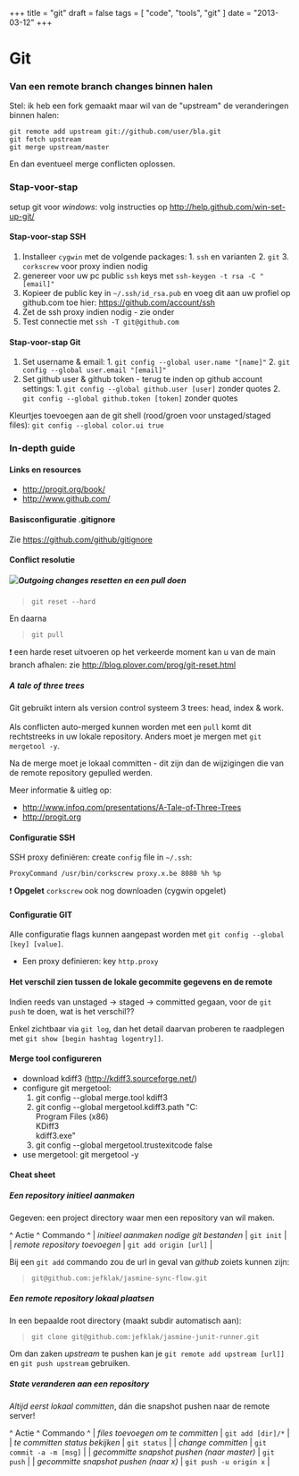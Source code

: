 +++
title = "git"
draft = false
tags = [
    "code",
    "tools",
    "git"
]
date = "2013-03-12"
+++
# Git 

### Van een remote branch changes binnen halen 

Stel: ik heb een fork gemaakt maar wil van de "upstream" de veranderingen binnen halen:

```
git remote add upstream git://github.com/user/bla.git
git fetch upstream
git merge upstream/master
```

En dan eventueel merge conflicten oplossen. 

### Stap-voor-stap 

setup git voor *windows*: volg instructies op http://help.github.com/win-set-up-git/

#### Stap-voor-stap SSH 

  1. Installeer `cygwin` met de volgende packages:
    1. `ssh` en varianten
    2. `git`
    3. `corkscrew` voor proxy indien nodig
  2. genereer voor uw pc public `ssh` keys met `ssh-keygen -t rsa -C "[email]"`
  3. Kopieer de public key in `~/.ssh/id_rsa.pub` en voeg dit aan uw profiel op github.com toe hier: https://github.com/account/ssh
  4. Zet de ssh proxy indien nodig - zie onder
  5. Test connectie met `ssh -T git@github.com`

#### Stap-voor-stap Git 

  1. Set username & email:
    1. `git config --global user.name "[name]"`
    2. `git config --global user.email "[email]"`
  2. Set github user & github token - terug te inden op github account settings:
    1. `git config --global github.user [user]` zonder quotes
    2. `git config --global github.token [token]` zonder quotes

Kleurtjes toevoegen aan de git shell (rood/groen voor unstaged/staged files): `git config --global color.ui true`

### In-depth guide 

#### Links en resources 

  * http://progit.org/book/
  * http://www.github.com/

#### Basisconfiguratie .gitignore 

Zie https://github.com/github/gitignore

#### Conflict resolutie 

<img style='float: left; width:  |px;' src='/img//code/tools/trees.png'>

##### Outgoing changes resetten en een pull doen 

> `git reset --hard`

En daarna

> `git pull`

:exclamation: een harde reset uitvoeren op het verkeerde moment kan u van de main branch afhalen: zie http://blog.plover.com/prog/git-reset.html

##### A tale of three trees 

Git gebruikt intern als version control systeem 3 trees: head, index & work. <br/><br/>
Als conflicten auto-merged kunnen worden met een `pull` komt dit rechtstreeks in uw lokale repository. Anders moet je mergen met `git mergetool -y`.

Na de merge moet je lokaal committen - dit zijn dan de wijzigingen die van de remote repository gepulled werden. 

Meer informatie & uitleg op:
  * http://www.infoq.com/presentations/A-Tale-of-Three-Trees
  * http://progit.org

#### Configuratie SSH 

SSH proxy definiëren: create `config` file in `~/.ssh`:

```
ProxyCommand /usr/bin/corkscrew proxy.x.be 8080 %h %p
```

:exclamation: **Opgelet** `corkscrew` ook nog downloaden (cygwin opgelet)

#### Configuratie GIT 

Alle configuratie flags kunnen aangepast worden met `git config --global [key] [value]`.

  * Een proxy definieren: key `http.proxy`

#### Het verschil zien tussen de lokale gecommite gegevens en de remote  

Indien reeds van unstaged -> staged -> committed gegaan, voor de `git push` te doen, wat is het verschil??

Enkel zichtbaar via `git log`, dan het detail daarvan proberen te raadplegen met `git show [begin hashtag logentry]]`. 

#### Merge tool configureren  

  * download kdiff3 (http://kdiff3.sourceforge.net/)
  * configure git mergetool:
    1. git config --global merge.tool kdiff3
    2. git config --global mergetool.kdiff3.path "C:<br/>Program Files (x86)<br/>KDiff3<br/>kdiff3.exe"
    3. git config --global mergetool.trustexitcode false
  * use mergetool: git mergetool -y

#### Cheat sheet  

##### Een repository initieel aanmaken 

Gegeven: een project directory waar men een repository van wil maken.

^ Actie     ^ Commando ^
| *initieel aanmaken nodige git bestanden* | `git init` |
| *remote repository toevoegen* | `git add origin [url]` |

Bij een `git add` commando zou de url in geval van *github* zoiets kunnen zijn:

> `git@github.com:jefklak/jasmine-sync-flow.git`

##### Een remote repository lokaal plaatsen 

In een bepaalde root directory (maakt subdir automatisch aan):

> `git clone git@github.com:jefklak/jasmine-junit-runner.git`

Om dan zaken *upstream* te pushen kan je `git remote add upstream [url]]` en `git push upstream` gebruiken. 

##### State veranderen aan een repository 

*Altijd eerst lokaal committen*, dán die snapshot pushen naar de remote server! 

^ Actie     ^ Commando ^
| *files toevoegen om te committen* | `git add [dir]/*` |
| *te committen status bekijken* | `git status` |
| *change committen* | `git commit -a -m [msg]` |
| *gecommitte snapshot pushen (naar master)* | `git push` |
| *gecommitte snapshot pushen (naar x)* | `git push -u origin x` |